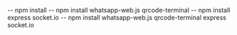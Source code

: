 -- npm install
-- npm install whatsapp-web.js qrcode-terminal
-- npm install express socket.io
-- npm install whatsapp-web.js qrcode-terminal express socket.io